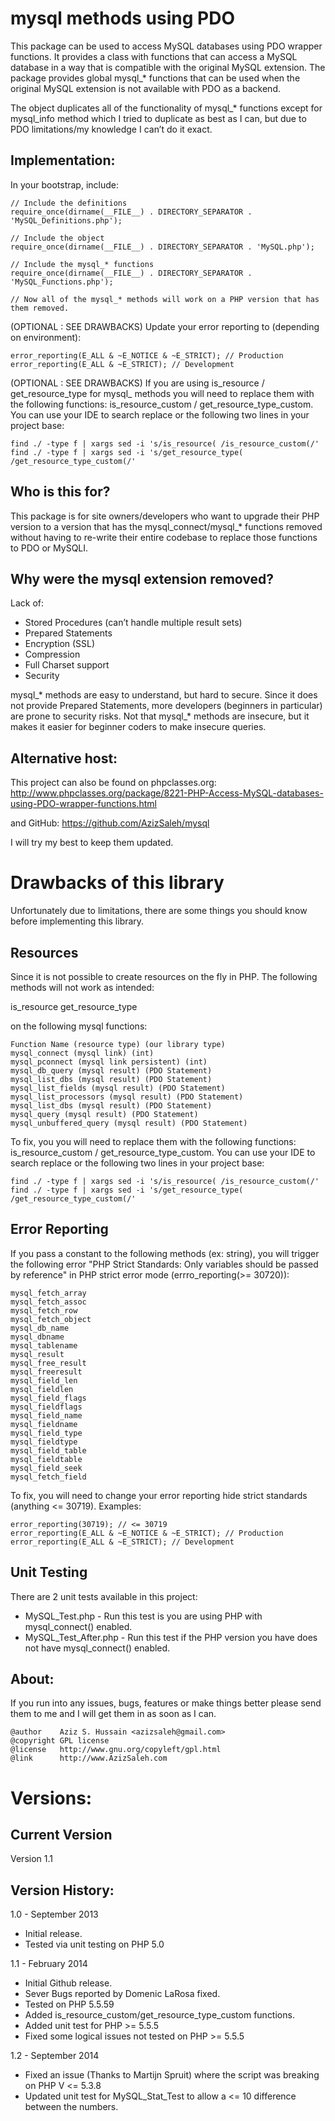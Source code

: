 mysql methods using PDO
===============================
This package can be used to access MySQL databases using PDO wrapper functions. It provides a class with functions that can access a MySQL database in a way that is compatible with the original MySQL extension. The package provides global mysql_* functions that can be used when the original MySQL extension is not available with PDO as a backend.

The object duplicates all of the functionality of mysql_* functions except for mysql_info method which I tried to duplicate as best as I can, but due to PDO limitations/my knowledge I can’t do it exact.

Implementation:
---------------
In your bootstrap, include:

    // Include the definitions
    require_once(dirname(__FILE__) . DIRECTORY_SEPARATOR . 'MySQL_Definitions.php');
     
    // Include the object
    require_once(dirname(__FILE__) . DIRECTORY_SEPARATOR . 'MySQL.php');
     
    // Include the mysql_* functions
    require_once(dirname(__FILE__) . DIRECTORY_SEPARATOR . 'MySQL_Functions.php');
     
    // Now all of the mysql_* methods will work on a PHP version that has them removed.

(OPTIONAL : SEE DRAWBACKS) Update your error reporting to (depending on environment):

    error_reporting(E_ALL & ~E_NOTICE & ~E_STRICT); // Production
    error_reporting(E_ALL & ~E_STRICT); // Development

(OPTIONAL : SEE DRAWBACKS) If you are using is_resource / get_resource_type for mysql_ methods you will need to replace them with the following functions: is_resource_custom / get_resource_type_custom. You can use your IDE to search replace or the following two lines in your project base:


    find ./ -type f | xargs sed -i 's/is_resource( /is_resource_custom(/'
    find ./ -type f | xargs sed -i 's/get_resource_type( /get_resource_type_custom(/'


Who is this for?
----------------
This package is for site owners/developers who want to upgrade their PHP version to a version that has the mysql_connect/mysql_* functions removed without having to re-write their entire codebase to replace those functions to PDO or MySQLI.

Why were the mysql extension removed?
-------------------------------------
Lack of:

* Stored Procedures (can’t handle multiple result sets)
* Prepared Statements
* Encryption (SSL)
* Compression
* Full Charset support
* Security

mysql_* methods are easy to understand, but hard to secure. Since it does not provide Prepared Statements, more developers (beginners in particular) are prone to security risks. Not that mysql_* methods are insecure, but it makes it easier for beginner coders to make insecure queries.

Alternative host:
-----------------
This project can also be found on phpclasses.org:
http://www.phpclasses.org/package/8221-PHP-Access-MySQL-databases-using-PDO-wrapper-functions.html

and GitHub:
https://github.com/AzizSaleh/mysql

I will try my best to keep them updated.

Drawbacks of this library
=========================
Unfortunately due to limitations, there are some things you should know before implementing this library.

Resources
---------
Since it is not possible to create resources on the fly in PHP. The following methods will not work as intended:

is_resource
get_resource_type

on the following mysql functions:

    Function Name (resource type) (our library type)
    mysql_connect (mysql link) (int)
    mysql_pconnect (mysql link persistent) (int)
    mysql_db_query (mysql result) (PDO Statement)
    mysql_list_dbs (mysql result) (PDO Statement)
    mysql_list_fields (mysql result) (PDO Statement)
    mysql_list_processors (mysql result) (PDO Statement)
    mysql_list_dbs (mysql result) (PDO Statement)
    mysql_query (mysql result) (PDO Statement)
    mysql_unbuffered_query (mysql result) (PDO Statement)

To fix, you you will need to replace them with the following functions: is_resource_custom / get_resource_type_custom. You can use your IDE to search replace or the following two lines in your project base:

    find ./ -type f | xargs sed -i 's/is_resource( /is_resource_custom(/'
    find ./ -type f | xargs sed -i 's/get_resource_type( /get_resource_type_custom(/'

Error Reporting
---------------
If you pass a constant to the following methods (ex: string), you will  trigger the following error "PHP Strict Standards:  Only variables should be passed by reference" in PHP strict error mode (errro_reporting(>= 30720)):

    mysql_fetch_array
    mysql_fetch_assoc
    mysql_fetch_row
    mysql_fetch_object
    mysql_db_name
    mysql_dbname
    mysql_tablename
    mysql_result
    mysql_free_result
    mysql_freeresult
    mysql_field_len
    mysql_fieldlen
    mysql_field_flags
    mysql_fieldflags
    mysql_field_name
    mysql_fieldname
    mysql_field_type
    mysql_fieldtype
    mysql_field_table
    mysql_fieldtable
    mysql_field_seek
    mysql_fetch_field

To fix, you will need to change your error reporting hide strict standards (anything <= 30719). Examples:

    error_reporting(30719); // <= 30719
    error_reporting(E_ALL & ~E_NOTICE & ~E_STRICT); // Production
    error_reporting(E_ALL & ~E_STRICT); // Development

Unit Testing
-------------

There are 2 unit tests available in this project:

* MySQL_Test.php - Run this test is you are using PHP with mysql_connect() enabled.
* MySQL_Test_After.php - Run this test if the PHP version you have does not have mysql_connect() enabled.


About:
------
If you run into any issues, bugs, features or make things better please send them to me and I will get them in as soon as I can.

    @author    Aziz S. Hussain <azizsaleh@gmail.com>
    @copyright GPL license 
    @license   http://www.gnu.org/copyleft/gpl.html 
    @link      http://www.AzizSaleh.com

Versions:
=========

Current Version
---------------
Version 1.1

Version History:
----------------
1.0 - September 2013
* Initial release.
* Tested via unit testing on PHP 5.0

1.1 - February 2014
* Initial Github release.
* Sever Bugs reported by Domenic LaRosa fixed.
* Tested on PHP 5.5.59
* Added is_resource_custom/get_resource_type_custom functions.
* Added unit test for PHP >= 5.5.5
* Fixed some logical issues not tested on PHP >= 5.5.5

1.2 - September 2014
 * Fixed an issue (Thanks to Martijn Spruit) where the script was breaking on PHP V <= 5.3.8
 * Updated unit test for MySQL_Stat_Test to allow a <= 10 difference between the numbers.